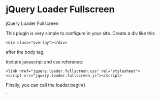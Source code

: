 jQuery Loader Fullscreen
=====================

jQuery Loader Fullscreen

This plugin is very simple to configure in your site.
Create a div like this

`<div class="overlay"></div>`

after the body tag.

Include javascript and css reference:


`<link href="jquery.loader.fullscreen.css" rel="stylesheet">`  
`<script src="jquery.loader.fullscreen.js"></script>`

Finally, you can call the loader.begin()

`
        <script>
            $(document).ready(function(){


                $('#showloader').click(function() {


                    loader.begin();


                    setTimeout(function(){
                        loader.stop();
                    }, 3000); 


                });


            });
        </script>
`
